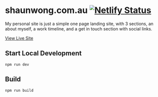# shaunwong.com.au [![Netlify Status](https://api.netlify.com/api/v1/badges/d86befba-5082-4632-894f-9a8947ddc4b7/deploy-status)](https://app.netlify.com/sites/shaunwong/deploys)

My personal site is just a simple one page landing site, with 3 sections, an about myself, a work timeline, and a get in touch section with social links.

[View Live Site](https://www.shaunwong.com.au/)

## Start Local Development

```
npm run dev
```

## Build

```
npm run build
```
